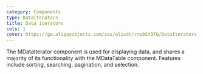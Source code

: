 ```yaml
---
category: Components
type: DataIterators
title: Data iterators
cols: 1
cover: https://gw.alipayobjects.com/zos/alicdn/rrwbSt3FQ/DataIterators.svg
---
```


The MDataIterator component is used for displaying data, and shares a majority of its functionality with the MDataTable component. Features include sorting, searching, pagination, and selection.